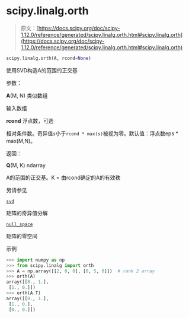 # scipy.linalg.orth

> 原文：[https://docs.scipy.org/doc/scipy-1.12.0/reference/generated/scipy.linalg.orth.html#scipy.linalg.orth](https://docs.scipy.org/doc/scipy-1.12.0/reference/generated/scipy.linalg.orth.html#scipy.linalg.orth)

```py
scipy.linalg.orth(A, rcond=None)
```

使用SVD构造A的范围的正交基

参数：

**A**(M, N) 类似数组

输入数组

**rcond** 浮点数，可选

相对条件数。奇异值`s`小于`rcond * max(s)`被视为零。默认值：浮点数eps * max(M,N)。

返回：

**Q**(M, K) ndarray

A的范围的正交基。K = 由rcond确定的A的有效秩

另请参见

[`svd`](scipy.linalg.svd.html#scipy.linalg.svd "scipy.linalg.svd")

矩阵的奇异值分解

[`null_space`](scipy.linalg.null_space.html#scipy.linalg.null_space "scipy.linalg.null_space")

矩阵的零空间

示例

```py
>>> import numpy as np
>>> from scipy.linalg import orth
>>> A = np.array([[2, 0, 0], [0, 5, 0]])  # rank 2 array
>>> orth(A)
array([[0., 1.],
 [1., 0.]])
>>> orth(A.T)
array([[0., 1.],
 [1., 0.],
 [0., 0.]]) 
```
